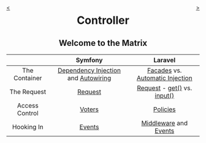 <div style="float: right;">

[>](./index-4.md)

</div>
<div style="float: left;">

[<](./controller-4.md)

</div>

<center>

Controller
==========

Welcome to the Matrix
---------------------

</center>

&nbsp; | Symfony | Laravel
:---:|:---:|:---:
The Container | [Dependency Injection](https://github.com/symfony/symfony/blob/6.4/src/Symfony/Component/HttpKernel/Kernel.php#L503) and [Autowiring](https://symfony.com/doc/current/service_container/autowiring.html) | [Facades](https://laravel.com/docs/10.x/facades#when-to-use-facades) vs. [Automatic Injection](https://laravel.com/docs/10.x/container#automatic-injection)
The Request | [Request](https://symfony.com/doc/current/components/http_foundation.html#request) | [Request](https://laravel.com/docs/10.x/requests#accessing-the-request) - [get()](https://github.com/laravel/framework/blob/10.x/src/Illuminate/Http/Request.php#L382) vs. [input()](https://github.com/laravel/framework/blob/10.x/src/Illuminate/Http/Concerns/InteractsWithInput.php#L294)
Access Control | [Voters](https://symfony.com/doc/current/security/voters.html#setup-checking-for-access-in-a-controller) | [Policies](https://laravel.com/docs/10.x/authorization#via-controller-helpers)
Hooking In | [Events](https://symfony.com/doc/current/event_dispatcher.html) | [Middleware](https://laravel.com/docs/10.x/middleware#registering-middleware) and [Events](https://laravel.com/docs/10.x/events#registering-events-and-listeners)
